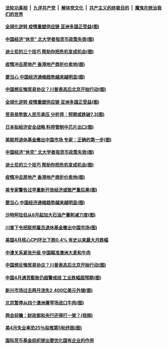 

####  [法轮功真相](../../../../basic/blob/master/README.md?t=05132202) &nbsp;|&nbsp; [九评共产党](../../../../9ping.md/blob/master/README.md?t=05132202) &nbsp;|&nbsp; [解体党文化](../../../../jtdwh.md/blob/master/README.md?t=05132202)  &nbsp;|&nbsp; [共产主义的终极目的](../../../../gczydzjmd.md/blob/master/README.md?t=05132202) &nbsp;|&nbsp; [魔鬼在统治我们的世界](../../../../mgztzwmdsj.md/blob/master/README.md?t=05132202) 

#### [全球化逆转 疫情重塑供应链 亚洲多国正受益(图)](../pages/p5/933144.md?t=05132202) 

#### [中国经济“休克” 北大学者指货币政策失效(图)](../pages/p5/933076.md?t=05132202) 

#### [迪士尼的三个技巧 帮助你把危机变成机会(图)](../pages/p5/933077.md?t=05132202) 

#### [疫情冲击房地产 香港地产商折价卖地(图)](../pages/p5/933056.md?t=05132202) 

#### [要当心 中国经济通缩趋势越来越明显(图)](../pages/p5/933078.md?t=05132202) 

#### [中国想反悔贸易协议？川普表态后北京开始行动(图)](../pages/p5/933043.md?t=05132202) 

#### [全球化逆转 疫情重塑供应链 亚洲多国正受益(图)](../pages/p5/933144.md?t=05132202) 

#### [贸易局势致人民币承压 分析师：短期或跌破7.3(图)](../pages/p5/933139.md?t=05132202) 

#### [日本拟经济安全战略 料将管制中芯片出口(图)](../pages/p5/933137.md?t=05132202) 

#### [美联邦退休基金撤出中国市场 专家：正确的第一步(图)](../pages/p5/933117.md?t=05132202) 

#### [中国经济“休克” 北大学者指货币政策失效(图)](../pages/p5/933076.md?t=05132202) 

#### [迪士尼的三个技巧 帮助你把危机变成机会(图)](../pages/p5/933077.md?t=05132202) 

#### [疫情冲击房地产 香港地产商折价卖地(图)](../pages/p5/933056.md?t=05132202) 

#### [美专家警告过早重新开放经济或致严重后果(图)](../pages/p5/933104.md?t=05132202) 

#### [要当心 中国经济通缩趋势越来越明显(图)](../pages/p5/933078.md?t=05132202) 

#### [沙特阿拉伯从6月起加大石油产量削减力度(图)](../pages/p5/933102.md?t=05132202) 

#### [川普下令把联邦雇员退休基金撤出中国市场(图)](../pages/p5/933100.md?t=05132202) 

#### [美国4月核心CPI环比下跌0.4% 有史以来最大月跌幅](../pages/p5/933055.md?t=05132202) 

#### [中澳关系紧张升级 中国瞄准澳洲大麦和牛肉](../pages/p5/933049.md?t=05132202) 

#### [中国想反悔贸易协议？川普表态后北京开始行动(图)](../pages/p5/933043.md?t=05132202) 

#### [中国4月通货膨胀仍超警戒线 工业跌幅超预期(图)](../pages/p5/933023.md?t=05132202) 

#### [新兴市场过去两月流失2,400亿美元外储(图)](../pages/p5/933011.md?t=05132202) 

#### [北京暂停从四个澳洲屠宰场进口牛肉(图)](../pages/p5/933007.md?t=05132202) 

#### [两会前瞻：财政部和央行还得打一架？(视频)](../pages/p5/932941.md?t=05132202) 

#### [美4月失业率恐25％拟推第5轮纾困(图)](../pages/p5/932977.md?t=05132202) 

#### [国际货币基金组织提出要优化国有企业的作用](../pages/p5/932973.md?t=05132202) 

